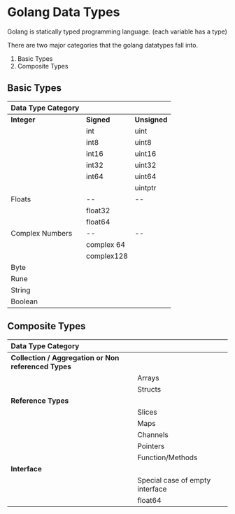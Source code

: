 # Golang Data Types

Golang is statically typed programming language. (each variable has a type)

There are two major categories that the golang datatypes fall into.

1. Basic Types
2. Composite Types

## Basic Types

| **Data Type Category** |            |              |
|:-----------------------|:-----------|:-------------|
| **Integer**            | **Signed** | **Unsigned** |
|                        | int        | uint         |
|                        | int8       | uint8        |
|                        | int16      | uint16       |
|                        | int32      | uint32       |
|                        | int64      | uint64       |
|                        |            | uintptr      |
| Floats                 | --         | --           |
|                        | float32    |              |
|                        | float64    |              |
| Complex Numbers        | --         | --           |
|                        | complex 64 |              |
|                        | complex128 |              |
| Byte                   |            |              |
| Rune                   |            |              |
| String                 |            |              |
| Boolean                |            |              |

## Composite Types

| **Data Type Category**                               |                                 |
|:-----------------------------------------------------|:--------------------------------|
| **Collection / Aggregation or Non referenced Types** |                                 |
|                                                      | Arrays                          |
|                                                      | Structs                         |
| **Reference Types**                                  |                                 |
|                                                      | Slices                          |
|                                                      | Maps                            |
|                                                      | Channels                        |
|                                                      | Pointers                        |
|                                                      | Function/Methods                |
| **Interface**                                        |                                 |
|                                                      | Special case of empty interface |
|                                                      | float64                         |
